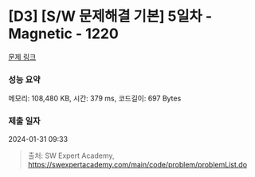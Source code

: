 # [D3] [S/W 문제해결 기본] 5일차 - Magnetic - 1220 

[문제 링크](https://swexpertacademy.com/main/code/problem/problemDetail.do?contestProbId=AV14hwZqABsCFAYD) 

### 성능 요약

메모리: 108,480 KB, 시간: 379 ms, 코드길이: 697 Bytes

### 제출 일자

2024-01-31 09:33



> 출처: SW Expert Academy, https://swexpertacademy.com/main/code/problem/problemList.do